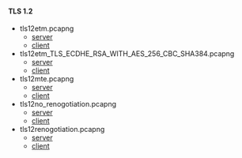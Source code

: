 #### TLS 1.2

- tls12etm.pcapng
  - [server](README_tls12etm_server.md)
  - [client](README_tls12etm_client.md)
- tls12etm_TLS_ECDHE_RSA_WITH_AES_256_CBC_SHA384.pcapng
  - [server](README_tls12etm_TLS_ECDHE_RSA_WITH_AES_256_CBC_SHA384_server.md)
  - [client](README_tls12etm_TLS_ECDHE_RSA_WITH_AES_256_CBC_SHA384_client.md)
- tls12mte.pcapng
  - [server](README_tls12mte_server.md)
  - [client](README_tls12mte_client.md)
- tls12no_renogotiation.pcapng
  - [server](README_tls12no_renegotiation_server.md)
  - [client](README_tls12no_renegotiation_client.md)
- tls12renogotiation.pcapng
  - [server](README_tls12renegotiation_server.md)
  - [client](README_tls12renegotiation_client.md)
